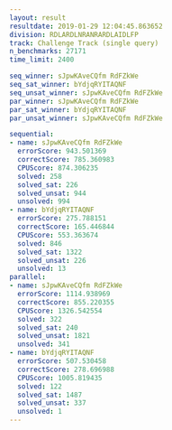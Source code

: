 ```yaml
---
layout: result
resultdate: 2019-01-29 12:04:45.863652
division: RDLARDLNRANRARDLAIDLFP
track: Challenge Track (single query)
n_benchmarks: 27171
time_limit: 2400

seq_winner: sJpwKAveCQfm RdFZkWe
seq_sat_winner: bYdjqRYITAQNF
seq_unsat_winner: sJpwKAveCQfm RdFZkWe
par_winner: sJpwKAveCQfm RdFZkWe
par_sat_winner: bYdjqRYITAQNF
par_unsat_winner: sJpwKAveCQfm RdFZkWe

sequential:
- name: sJpwKAveCQfm RdFZkWe
  errorScore: 943.501369
  correctScore: 785.360983
  CPUScore: 874.306235
  solved: 258
  solved_sat: 226
  solved_unsat: 944
  unsolved: 994
- name: bYdjqRYITAQNF
  errorScore: 275.788151
  correctScore: 165.446844
  CPUScore: 553.363674
  solved: 846
  solved_sat: 1322
  solved_unsat: 226
  unsolved: 13
parallel:
- name: sJpwKAveCQfm RdFZkWe
  errorScore: 1114.938969
  correctScore: 855.220355
  CPUScore: 1326.542554
  solved: 322
  solved_sat: 240
  solved_unsat: 1821
  unsolved: 341
- name: bYdjqRYITAQNF
  errorScore: 507.530458
  correctScore: 278.696988
  CPUScore: 1005.819435
  solved: 122
  solved_sat: 1487
  solved_unsat: 337
  unsolved: 1
---
```

